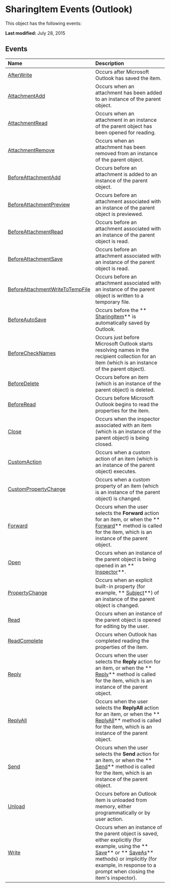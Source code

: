 
# SharingItem Events (Outlook)
This object has the following events:

 **Last modified:** July 28, 2015


## Events



|**Name**|**Description**|
|:-----|:-----|
| [AfterWrite](a9eb761b-1d08-920a-31bd-76f2758ab67c.md)|Occurs after Microsoft Outlook has saved the item.|
| [AttachmentAdd](bae4f9ea-2b03-76e6-7663-1ca2b1ef03a4.md)|Occurs when an attachment has been added to an instance of the parent object.|
| [AttachmentRead](84374993-a9f6-2741-e644-09030e09eb70.md)|Occurs when an attachment in an instance of the parent object has been opened for reading.|
| [AttachmentRemove](e32249bd-7ff4-e240-ddd8-2b59bbb1d0d8.md)|Occurs when an attachment has been removed from an instance of the parent object.|
| [BeforeAttachmentAdd](84c14b49-a410-5e85-159d-b3f24a1dcad9.md)|Occurs before an attachment is added to an instance of the parent object.|
| [BeforeAttachmentPreview](e5a0ec4a-d6b2-c717-85a2-6a022f9ee325.md)|Occurs before an attachment associated with an instance of the parent object is previewed.|
| [BeforeAttachmentRead](c2b31eb8-4716-575b-8160-c620c78562e2.md)|Occurs before an attachment associated with an instance of the parent object is read.|
| [BeforeAttachmentSave](ec6c8b9f-759b-df04-c3df-8e977df457a5.md)|Occurs before an attachment associated with an instance of the parent object is read.|
| [BeforeAttachmentWriteToTempFile](85a7ac8e-94e2-1248-0d22-1ca8565c9530.md)|Occurs before an attachment associated with an instance of the parent object is written to a temporary file.|
| [BeforeAutoSave](38515dda-2539-5f0b-4c04-831067c09327.md)|Occurs before the  ** [SharingItem](63dd3451-44f3-7cc4-c6e2-7dad5835a7d2.md)** is automatically saved by Outlook.|
| [BeforeCheckNames](f6e787a5-dad1-6d4e-119f-1d0f07133a83.md)|Occurs just before Microsoft Outlook starts resolving names in the recipient collection for an item (which is an instance of the parent object).|
| [BeforeDelete](60726a1b-2d74-c7a6-fef8-b26f5f5e7d01.md)|Occurs before an item (which is an instance of the parent object) is deleted.|
| [BeforeRead](3c376a67-6d50-5eb2-45e9-975b68b17a5e.md)|Occurs before Microsoft Outlook begins to read the properties for the item.|
| [Close](0d7aa2c4-d80d-5111-7b83-ae0693991260.md)|Occurs when the inspector associated with an item (which is an instance of the parent object) is being closed.|
| [CustomAction](6b10bd1f-c67b-ad31-a62b-8c6255ba4518.md)|Occurs when a custom action of an item (which is an instance of the parent object) executes.|
| [CustomPropertyChange](faf015c1-aa18-67f4-e1af-b456b7c89523.md)|Occurs when a custom property of an item (which is an instance of the parent object) is changed. |
| [Forward](b9f8cb45-e4e8-2eb5-c892-9d718bffae74.md)|Occurs when the user selects the  **Forward** action for an item, or when the ** [Forward](ea6e67f2-dbfd-9500-630c-24e2533db432.md)** method is called for the item, which is an instance of the parent object.|
| [Open](b795dbfa-2d47-0ee4-98ef-0c44bb6a0bec.md)|Occurs when an instance of the parent object is being opened in an  ** [Inspector](d7384756-669c-0549-1032-c3b864187994.md)**. |
| [PropertyChange](7c3cf73a-4b2c-3f74-4d3e-5a0e04870f07.md)|Occurs when an explicit built-in property (for example,  ** [Subject](f774ec0f-226a-f2f8-6865-4457b26fdacc.md)**) of an instance of the parent object is changed. |
| [Read](2bcf07e6-e9c1-b3ce-118c-a2c82b48ff5f.md)|Occurs when an instance of the parent object is opened for editing by the user. |
| [ReadComplete](2ba4a409-74ab-9514-552c-c62a78457b8e.md)|Occurs when Outlook has completed reading the properties of the item.|
| [Reply](5cfc04d3-a65b-73e1-e91c-3e5a90e75c03.md)|Occurs when the user selects the  **Reply** action for an item, or when the ** [Reply](c40fffed-8f56-c500-8dd8-7ae889f91712.md)** method is called for the item, which is an instance of the parent object.|
| [ReplyAll](147f7da9-fa4b-b678-f600-25a8c6b540ec.md)|Occurs when the user selects the  **ReplyAll** action for an item, or when the ** [ReplyAll](4b187ecf-c2a6-0f4a-77df-dcf86a31f3a4.md)** method is called for the item, which is an instance of the parent object.|
| [Send](15db902f-d61d-cfcd-0498-a2cec5f984bb.md)|Occurs when the user selects the  **Send** action for an item, or when the ** [Send](54f92175-0e99-f96a-56de-5fc66d97d80f.md)** method is called for the item, which is an instance of the parent object.|
| [Unload](b79a4c94-46cc-5571-a36d-ad537db97bcc.md)|Occurs before an Outlook item is unloaded from memory, either programmatically or by user action. |
| [Write](22cfb332-d9e9-005a-fb6c-e77ff098a444.md)|Occurs when an instance of the parent object is saved, either explicitly (for example, using the  ** [Save](ff6b7104-30be-dcac-b2c9-0848a91559fb.md)** or ** [SaveAs](b18fae0e-b8be-9846-2f97-15b25f5f053b.md)** methods) or implicitly (for example, in response to a prompt when closing the item's inspector).|

